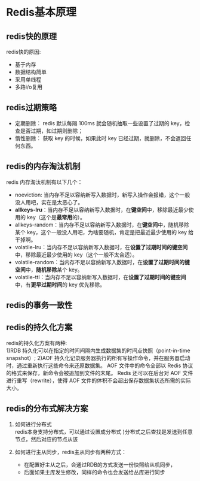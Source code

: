 # Redis基本原理

## redis快的原理
redis快的原因:  
- 基于内存  
- 数据结构简单  
- 采用单线程  
- 多路i/o复用  
## redis过期策略
- 定期删除： redis 默认每隔 100ms 就会随机抽取一些设置了过期的 key，检查是否过期，如过期则删除；  
- 惰性删除： 获取 key 的时候，如果此时 key 已经过期，就删除，不会返回任何东西。
## redis的内存淘汰机制
redis 内存淘汰机制有以下几个：
- noeviction: 当内存不足以容纳新写入数据时，新写入操作会报错，这个一般没人用吧，实在是太恶心了。
- **allkeys-lru**：当内存不足以容纳新写入数据时，在**键空间**中，移除最近最少使用的 key（这个是**最常用**的）。
- allkeys-random：当内存不足以容纳新写入数据时，在**键空间**中，随机移除某个 key，这个一般没人用吧，为啥要随机，肯定是把最近最少使用的 key 给干掉啊。
- volatile-lru：当内存不足以容纳新写入数据时，在**设置了过期时间的键空间**中，移除最近最少使用的 key（这个一般不太合适）。
- volatile-random：当内存不足以容纳新写入数据时，在**设置了过期时间的键空间**中，**随机移除**某个 key。
- volatile-ttl：当内存不足以容纳新写入数据时，在**设置了过期时间的键空间**中，有**更早过期时间**的 key 优先移除。

## redis的事务一致性
## redis的持久化方案
redis的持久化方案有两种:  
1)RDB 持久化可以在指定的时间间隔内生成数据集的时间点快照（point-in-time snapshot）;
2)AOF 持久化记录服务器执行的所有写操作命令，并在服务器启动时，通过重新执行这些命令来还原数据集。 AOF 文件中的命令全部以 Redis 协议的格式来保存，新命令会被追加到文件的末尾。 Redis 还可以在后台对 AOF 文件进行重写（rewrite），使得 AOF 文件的体积不会超出保存数据集状态所需的实际大小。
## redis的分布式解决方案
1. 如何进行分布式  
redis本身支持分布式，可以通过设置成分布式
)分布式之后查找是发送到任意节点，然后对应的节点从该

2. 如何进行主从同步，redis主从同步有两种方式： 
   * 在配置好主从之后，会通过RDB的方式发送一份快照给从机同步，
   * 后面如果主库发生修改，同样的命令也会发送给丛库进行同步


